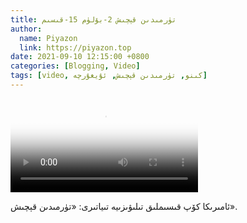```yaml
---
title: تۈرمىدىن قېچىش 2-بۆلۈم 15-قىسىم
author:
  name: Piyazon
  link: https://piyazon.top
date: 2021-09-10 12:15:00 +0800
categories: [Blogging, Video]
tags: [video, كىنو, تۈرمىدىن قېچىش, ئۇيغۇرچە]
---
```


<style>
@import url(/assets/css/uyghur.css);
</style>

<video id="player" class="weixin_video" playsinline controls poster="https://gitlab.com/Alimjoo/cdn_img/-/raw/main/movie/pb/pb2.webp"
  wxv="wxv_2103575556477812737" src="">

  <track kind="captions" label="English&Chinese" src="https://piyazon.top/storage/assets/subtitles/pb/s02e15.vtt" srclang="en&zh-CN"   />
</video>

ئامىرىكا كۆپ قىسىملىق تىلىۋىزىيە تىياتىرى: «تۈرمىدىن قېچىش».
